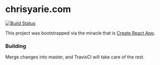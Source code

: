 # chrisyarie.com
[![Build Status](https://travis-ci.org/cyarie/chrisyarie.com.svg?branch=master)](https://travis-ci.org/cyarie/chrisyarie.com)

This project was bootstrapped via the miracle that is [Create React App](https://github.com/facebookincubator/create-react-app).

### Building
Merge changes into master, and TravisCI will take care of the rest.


